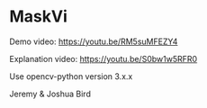 # MaskVi

Demo video: https://youtu.be/RM5suMFEZY4

Explanation video: https://youtu.be/S0bw1w5RFR0

Use opencv-python version 3.x.x

Jeremy & Joshua Bird
